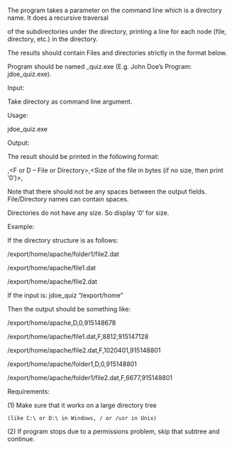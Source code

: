 The program takes a parameter on the command line which is a directory name.  It does a recursive traversal

of the subdirectories under the directory, printing a line for each node (file, directory, etc.) in the directory. 

The results should contain Files and directories strictly in the format below.

Program should be named <your email alias>_quiz.exe (E.g. John Doe’s Program: jdoe_quiz.exe).

 

Input:

Take directory as command line argument.

 

Usage:

jdoe_quiz.exe <inputDirectory>

 

 

Output:

The result should be printed in the following format:

<Full path of the file>,<F or D – File or Directory>,<Size of the file in bytes (if no size, then print ‘0’)>,<Modified time in Unix time format>

Note that there should not be any spaces between the output fields. File/Directory names can contain spaces.

Directories do not have any size. So display ‘0’ for size.

 

Example:

If the directory structure is as follows:

/export/home/apache/folder1/file2.dat

/export/home/apache/file1.dat

/export/home/apache/file2.dat

 

If the input is: jdoe_quiz “/export/home”

Then the output should be something like:

/export/home/apache,D,0,915148678

/export/home/apache/file1.dat,F,8812,915147128

/export/home/apache/file2.dat,F,1020401,915148801

/export/home/apache/folder1,D,0,915148801

/export/home/apache/folder1/file2.dat,F,6677,915148801

 

 

Requirements:

(1) Make sure that it works on a large directory tree

    (like C:\ or D:\ in Windows, / or /usr in Unix)

(2) If program stops due to a permissions problem, skip that subtree and continue.

 
